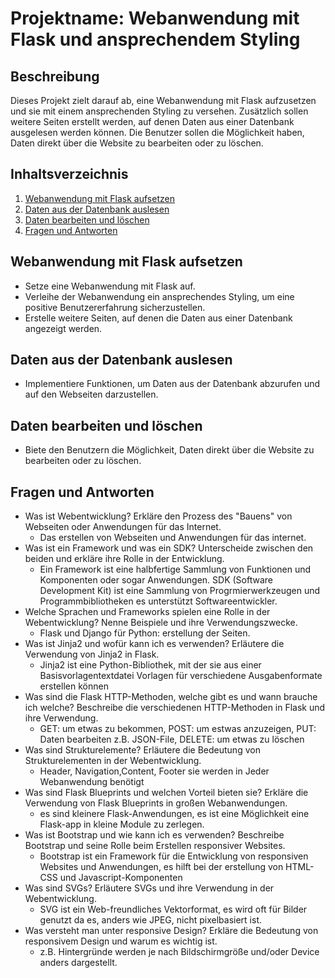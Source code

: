 # Projektname: Webanwendung mit Flask und ansprechendem Styling

## Beschreibung
Dieses Projekt zielt darauf ab, eine Webanwendung mit Flask aufzusetzen und sie mit einem ansprechenden Styling zu versehen. Zusätzlich sollen weitere Seiten erstellt werden, auf denen Daten aus einer Datenbank ausgelesen werden können. Die Benutzer sollen die Möglichkeit haben, Daten direkt über die Website zu bearbeiten oder zu löschen.

## Inhaltsverzeichnis
1. [Webanwendung mit Flask aufsetzen](#webanwendung-mit-flask-aufsetzen)
2. [Daten aus der Datenbank auslesen](#daten-aus-der-datenbank-auslesen)
3. [Daten bearbeiten und löschen](#daten-bearbeiten-und-löschen)
4. [Fragen und Antworten](#fragen-und-antworten)

## Webanwendung mit Flask aufsetzen
- Setze eine Webanwendung mit Flask auf.
- Verleihe der Webanwendung ein ansprechendes Styling, um eine positive Benutzererfahrung sicherzustellen.
- Erstelle weitere Seiten, auf denen die Daten aus einer Datenbank angezeigt werden.

## Daten aus der Datenbank auslesen
- Implementiere Funktionen, um Daten aus der Datenbank abzurufen und auf den Webseiten darzustellen.

## Daten bearbeiten und löschen
- Biete den Benutzern die Möglichkeit, Daten direkt über die Website zu bearbeiten oder zu löschen.

## Fragen und Antworten
- Was ist Webentwicklung? Erkläre den Prozess des "Bauens" von Webseiten oder Anwendungen für das Internet.
    - Das erstellen von Webseiten und Anwendungen für das internet.   
- Was ist ein Framework und was ein SDK? Unterscheide zwischen den beiden und erkläre ihre Rolle in der Entwicklung.
    - Ein Framework ist eine halbfertige Sammlung von Funktionen und Komponenten oder sogar Anwendungen.
    SDK (Software Development Kit) ist eine Sammlung von Progrmierwerkzeugen und Programmbibliotheken es unterstützt Softwareentwickler. 
- Welche Sprachen und Frameworks spielen eine Rolle in der Webentwicklung? Nenne Beispiele und ihre Verwendungszwecke.
    - Flask und Django für Python: erstellung der Seiten. 
- Was ist Jinja2 und wofür kann ich es verwenden? Erläutere die Verwendung von Jinja2 in Flask.
    - Jinja2 ist eine Python-Bibliothek, mit der sie aus einer Basisvorlagentextdatei Vorlagen für verschiedene Ausgabenformate erstellen können 
- Was sind die Flask HTTP-Methoden, welche gibt es und wann brauche ich welche? Beschreibe die verschiedenen HTTP-Methoden in Flask und ihre Verwendung.
    - GET: um etwas zu bekommen, POST: um estwas anzuzeigen, PUT: Daten bearbeiten z.B. JSON-File, DELETE: um etwas zu löschen
- Was sind Strukturelemente? Erläutere die Bedeutung von Strukturelementen in der Webentwicklung.
    - Header, Navigation,Content, Footer sie werden in Jeder Webanwendung benötigt 
- Was sind Flask Blueprints und welchen Vorteil bieten sie? Erkläre die Verwendung von Flask Blueprints in großen Webanwendungen.
    - es sind kleinere Flask-Anwendungen, es ist eine Möglichkeit eine Flask-app in kleine Module zu zerlegen. 
- Was ist Bootstrap und wie kann ich es verwenden? Beschreibe Bootstrap und seine Rolle beim Erstellen responsiver Websites.
    - Bootstrap ist ein Framework für die Entwicklung von responsiven Websites und Anwendungen, es hilft bei der erstellung von HTML- CSS und Javascript-Komponenten
- Was sind SVGs? Erläutere SVGs und ihre Verwendung in der Webentwicklung.
    - SVG ist ein Web-freundliches Vektorformat, es wird oft für Bilder genutzt da es, anders wie JPEG, nicht pixelbasiert ist. 
- Was versteht man unter responsive Design? Erkläre die Bedeutung von responsivem Design und warum es wichtig ist.
    - z.B. Hintergründe werden je nach Bildschirmgröße und/oder Device anders dargestellt. 

